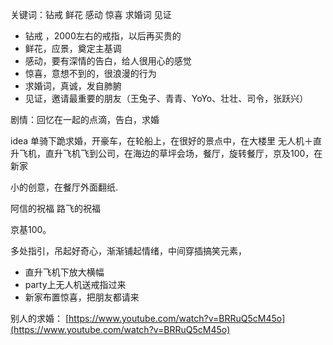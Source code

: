 关键词：钻戒 鲜花 感动 惊喜 求婚词 见证

-	钻戒 ，2000左右的戒指，以后再买贵的
-  鲜花，应景，奠定主基调
-  感动，要有深情的告白，给人很用心的感觉
-  惊喜，意想不到的，很浪漫的行为
-  求婚词，真诚，发自肺腑
-  见证，邀请最重要的朋友（王兔子、青青、YoYo、壮壮、司令，张跃兴）

剧情：回忆在一起的点滴，告白，求婚

idea 
单骑下跪求婚，开豪车，在轮船上，在很好的景点中，在大楼里
无人机＋直升飞机，直升飞机飞到公司，在海边的草坪会场，餐厅，旋转餐厅，京及100，在新家

小的创意，在餐厅外面翻纸.

阿信的祝福
路飞的祝福

京基100。

多处指引，吊起好奇心，渐渐铺起情绪，中间穿插搞笑元素，

-	直升飞机下放大横幅
- 	party上无人机送戒指过来
-  新家布置惊喜，把朋友都请来


别人的求婚：
[https://www.youtube.com/watch?v=BRRuQ5cM45o](https://www.youtube.com/watch?v=BRRuQ5cM45o)